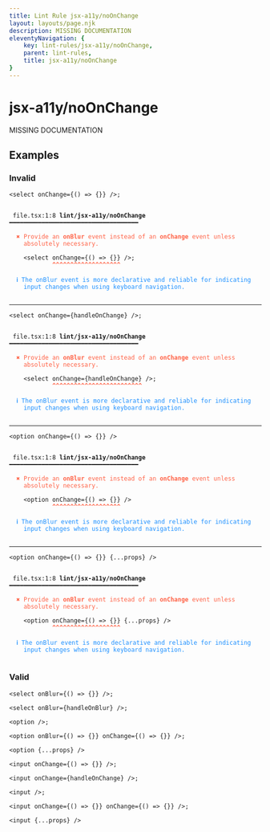 ```yaml
---
title: Lint Rule jsx-a11y/noOnChange
layout: layouts/page.njk
description: MISSING DOCUMENTATION
eleventyNavigation: {
	key: lint-rules/jsx-a11y/noOnChange,
	parent: lint-rules,
	title: jsx-a11y/noOnChange
}
---
```


# jsx-a11y/noOnChange

MISSING DOCUMENTATION

<!-- EVERYTHING BELOW IS AUTOGENERATED. SEE SCRIPTS FOLDER FOR UPDATE SCRIPTS hash(4fccdc47867cf880ece653849ff52c4f8f5a08d8) -->

## Examples
### Invalid
<pre class="language-text"><code class="language-text"><<span class="token variable">select</span> <span class="token attr-name">onChange</span><span class="token operator">=</span><span class="token punctuation">{</span><span class="token punctuation">(</span><span class="token punctuation">)</span> <span class="token operator">=&gt;</span> <span class="token punctuation">{</span><span class="token punctuation">}</span><span class="token punctuation">}</span> <span class="token operator">/</span>><span class="token punctuation">;</span></code></pre>
<pre class="language-text"><code class="language-text">
 <span style="text-decoration-style: dotted;">file.tsx:1:8</span> <strong>lint/jsx-a11y/noOnChange</strong> ━━━━━━━━━━━━━━━━━━━━━━━━━━━━━━━━━━━━

  <strong><span style="color: Tomato;">✖ </span></strong><span style="color: Tomato;">Provide an </span><span style="color: Tomato;"><strong>onBlur</strong></span><span style="color: Tomato;"> event instead of an </span><span style="color: Tomato;"><strong>onChange</strong></span><span style="color: Tomato;"> event unless</span>
    <span style="color: Tomato;">absolutely necessary.</span>

    &lt;<span class="token variable">select</span> <span class="token attr-name">onChange</span><span class="token operator">=</span><span class="token punctuation">{</span><span class="token punctuation">(</span><span class="token punctuation">)</span> <span class="token operator">=&gt;</span> <span class="token punctuation">{</span><span class="token punctuation">}</span><span class="token punctuation">}</span> <span class="token operator">/</span>&gt;<span class="token punctuation">;</span>
            <span style="color: Tomato;"><strong>^</strong></span><span style="color: Tomato;"><strong>^</strong></span><span style="color: Tomato;"><strong>^</strong></span><span style="color: Tomato;"><strong>^</strong></span><span style="color: Tomato;"><strong>^</strong></span><span style="color: Tomato;"><strong>^</strong></span><span style="color: Tomato;"><strong>^</strong></span><span style="color: Tomato;"><strong>^</strong></span><span style="color: Tomato;"><strong>^</strong></span><span style="color: Tomato;"><strong>^</strong></span><span style="color: Tomato;"><strong>^</strong></span><span style="color: Tomato;"><strong>^</strong></span><span style="color: Tomato;"><strong>^</strong></span><span style="color: Tomato;"><strong>^</strong></span><span style="color: Tomato;"><strong>^</strong></span><span style="color: Tomato;"><strong>^</strong></span><span style="color: Tomato;"><strong>^</strong></span><span style="color: Tomato;"><strong>^</strong></span><span style="color: Tomato;"><strong>^</strong></span>

  <strong><span style="color: DodgerBlue;">ℹ </span></strong><span style="color: DodgerBlue;">The onBlur event is more declarative and reliable for indicating</span>
    <span style="color: DodgerBlue;">input changes when using keyboard navigation.</span>

</code></pre>

---------------

<pre class="language-text"><code class="language-text"><<span class="token variable">select</span> <span class="token attr-name">onChange</span><span class="token operator">=</span><span class="token punctuation">{</span><span class="token variable">handleOnChange</span><span class="token punctuation">}</span> <span class="token operator">/</span>><span class="token punctuation">;</span></code></pre>
<pre class="language-text"><code class="language-text">
 <span style="text-decoration-style: dotted;">file.tsx:1:8</span> <strong>lint/jsx-a11y/noOnChange</strong> ━━━━━━━━━━━━━━━━━━━━━━━━━━━━━━━━━━━━

  <strong><span style="color: Tomato;">✖ </span></strong><span style="color: Tomato;">Provide an </span><span style="color: Tomato;"><strong>onBlur</strong></span><span style="color: Tomato;"> event instead of an </span><span style="color: Tomato;"><strong>onChange</strong></span><span style="color: Tomato;"> event unless</span>
    <span style="color: Tomato;">absolutely necessary.</span>

    &lt;<span class="token variable">select</span> <span class="token attr-name">onChange</span><span class="token operator">=</span><span class="token punctuation">{</span><span class="token variable">handleOnChange</span><span class="token punctuation">}</span> <span class="token operator">/</span>&gt;<span class="token punctuation">;</span>
            <span style="color: Tomato;"><strong>^</strong></span><span style="color: Tomato;"><strong>^</strong></span><span style="color: Tomato;"><strong>^</strong></span><span style="color: Tomato;"><strong>^</strong></span><span style="color: Tomato;"><strong>^</strong></span><span style="color: Tomato;"><strong>^</strong></span><span style="color: Tomato;"><strong>^</strong></span><span style="color: Tomato;"><strong>^</strong></span><span style="color: Tomato;"><strong>^</strong></span><span style="color: Tomato;"><strong>^</strong></span><span style="color: Tomato;"><strong>^</strong></span><span style="color: Tomato;"><strong>^</strong></span><span style="color: Tomato;"><strong>^</strong></span><span style="color: Tomato;"><strong>^</strong></span><span style="color: Tomato;"><strong>^</strong></span><span style="color: Tomato;"><strong>^</strong></span><span style="color: Tomato;"><strong>^</strong></span><span style="color: Tomato;"><strong>^</strong></span><span style="color: Tomato;"><strong>^</strong></span><span style="color: Tomato;"><strong>^</strong></span><span style="color: Tomato;"><strong>^</strong></span><span style="color: Tomato;"><strong>^</strong></span><span style="color: Tomato;"><strong>^</strong></span><span style="color: Tomato;"><strong>^</strong></span><span style="color: Tomato;"><strong>^</strong></span>

  <strong><span style="color: DodgerBlue;">ℹ </span></strong><span style="color: DodgerBlue;">The onBlur event is more declarative and reliable for indicating</span>
    <span style="color: DodgerBlue;">input changes when using keyboard navigation.</span>

</code></pre>

---------------

<pre class="language-text"><code class="language-text"><<span class="token variable">option</span> <span class="token attr-name">onChange</span><span class="token operator">=</span><span class="token punctuation">{</span><span class="token punctuation">(</span><span class="token punctuation">)</span> <span class="token operator">=&gt;</span> <span class="token punctuation">{</span><span class="token punctuation">}</span><span class="token punctuation">}</span> <span class="token operator">/</span>></code></pre>
<pre class="language-text"><code class="language-text">
 <span style="text-decoration-style: dotted;">file.tsx:1:8</span> <strong>lint/jsx-a11y/noOnChange</strong> ━━━━━━━━━━━━━━━━━━━━━━━━━━━━━━━━━━━━

  <strong><span style="color: Tomato;">✖ </span></strong><span style="color: Tomato;">Provide an </span><span style="color: Tomato;"><strong>onBlur</strong></span><span style="color: Tomato;"> event instead of an </span><span style="color: Tomato;"><strong>onChange</strong></span><span style="color: Tomato;"> event unless</span>
    <span style="color: Tomato;">absolutely necessary.</span>

    &lt;<span class="token variable">option</span> <span class="token attr-name">onChange</span><span class="token operator">=</span><span class="token punctuation">{</span><span class="token punctuation">(</span><span class="token punctuation">)</span> <span class="token operator">=&gt;</span> <span class="token punctuation">{</span><span class="token punctuation">}</span><span class="token punctuation">}</span> <span class="token operator">/</span>&gt;
            <span style="color: Tomato;"><strong>^</strong></span><span style="color: Tomato;"><strong>^</strong></span><span style="color: Tomato;"><strong>^</strong></span><span style="color: Tomato;"><strong>^</strong></span><span style="color: Tomato;"><strong>^</strong></span><span style="color: Tomato;"><strong>^</strong></span><span style="color: Tomato;"><strong>^</strong></span><span style="color: Tomato;"><strong>^</strong></span><span style="color: Tomato;"><strong>^</strong></span><span style="color: Tomato;"><strong>^</strong></span><span style="color: Tomato;"><strong>^</strong></span><span style="color: Tomato;"><strong>^</strong></span><span style="color: Tomato;"><strong>^</strong></span><span style="color: Tomato;"><strong>^</strong></span><span style="color: Tomato;"><strong>^</strong></span><span style="color: Tomato;"><strong>^</strong></span><span style="color: Tomato;"><strong>^</strong></span><span style="color: Tomato;"><strong>^</strong></span><span style="color: Tomato;"><strong>^</strong></span>

  <strong><span style="color: DodgerBlue;">ℹ </span></strong><span style="color: DodgerBlue;">The onBlur event is more declarative and reliable for indicating</span>
    <span style="color: DodgerBlue;">input changes when using keyboard navigation.</span>

</code></pre>

---------------

<pre class="language-text"><code class="language-text"><<span class="token variable">option</span> <span class="token attr-name">onChange</span><span class="token operator">=</span><span class="token punctuation">{</span><span class="token punctuation">(</span><span class="token punctuation">)</span> <span class="token operator">=&gt;</span> <span class="token punctuation">{</span><span class="token punctuation">}</span><span class="token punctuation">}</span> <span class="token punctuation">{</span><span class="token operator">...</span><span class="token variable">props</span><span class="token punctuation">}</span> <span class="token operator">/</span>></code></pre>
<pre class="language-text"><code class="language-text">
 <span style="text-decoration-style: dotted;">file.tsx:1:8</span> <strong>lint/jsx-a11y/noOnChange</strong> ━━━━━━━━━━━━━━━━━━━━━━━━━━━━━━━━━━━━

  <strong><span style="color: Tomato;">✖ </span></strong><span style="color: Tomato;">Provide an </span><span style="color: Tomato;"><strong>onBlur</strong></span><span style="color: Tomato;"> event instead of an </span><span style="color: Tomato;"><strong>onChange</strong></span><span style="color: Tomato;"> event unless</span>
    <span style="color: Tomato;">absolutely necessary.</span>

    &lt;<span class="token variable">option</span> <span class="token attr-name">onChange</span><span class="token operator">=</span><span class="token punctuation">{</span><span class="token punctuation">(</span><span class="token punctuation">)</span> <span class="token operator">=&gt;</span> <span class="token punctuation">{</span><span class="token punctuation">}</span><span class="token punctuation">}</span> <span class="token punctuation">{</span><span class="token operator">...</span><span class="token variable">props</span><span class="token punctuation">}</span> <span class="token operator">/</span>&gt;
            <span style="color: Tomato;"><strong>^</strong></span><span style="color: Tomato;"><strong>^</strong></span><span style="color: Tomato;"><strong>^</strong></span><span style="color: Tomato;"><strong>^</strong></span><span style="color: Tomato;"><strong>^</strong></span><span style="color: Tomato;"><strong>^</strong></span><span style="color: Tomato;"><strong>^</strong></span><span style="color: Tomato;"><strong>^</strong></span><span style="color: Tomato;"><strong>^</strong></span><span style="color: Tomato;"><strong>^</strong></span><span style="color: Tomato;"><strong>^</strong></span><span style="color: Tomato;"><strong>^</strong></span><span style="color: Tomato;"><strong>^</strong></span><span style="color: Tomato;"><strong>^</strong></span><span style="color: Tomato;"><strong>^</strong></span><span style="color: Tomato;"><strong>^</strong></span><span style="color: Tomato;"><strong>^</strong></span><span style="color: Tomato;"><strong>^</strong></span><span style="color: Tomato;"><strong>^</strong></span>

  <strong><span style="color: DodgerBlue;">ℹ </span></strong><span style="color: DodgerBlue;">The onBlur event is more declarative and reliable for indicating</span>
    <span style="color: DodgerBlue;">input changes when using keyboard navigation.</span>

</code></pre>
### Valid
<pre class="language-text"><code class="language-text"><<span class="token variable">select</span> <span class="token attr-name">onBlur</span><span class="token operator">=</span><span class="token punctuation">{</span><span class="token punctuation">(</span><span class="token punctuation">)</span> <span class="token operator">=&gt;</span> <span class="token punctuation">{</span><span class="token punctuation">}</span><span class="token punctuation">}</span> <span class="token operator">/</span>><span class="token punctuation">;</span></code></pre>
<pre class="language-text"><code class="language-text"><<span class="token variable">select</span> <span class="token attr-name">onBlur</span><span class="token operator">=</span><span class="token punctuation">{</span><span class="token variable">handleOnBlur</span><span class="token punctuation">}</span> <span class="token operator">/</span>><span class="token punctuation">;</span></code></pre>
<pre class="language-text"><code class="language-text"><<span class="token variable">option</span> <span class="token operator">/</span>><span class="token punctuation">;</span></code></pre>
<pre class="language-text"><code class="language-text"><<span class="token variable">option</span> <span class="token attr-name">onBlur</span><span class="token operator">=</span><span class="token punctuation">{</span><span class="token punctuation">(</span><span class="token punctuation">)</span> <span class="token operator">=&gt;</span> <span class="token punctuation">{</span><span class="token punctuation">}</span><span class="token punctuation">}</span> <span class="token attr-name">onChange</span><span class="token operator">=</span><span class="token punctuation">{</span><span class="token punctuation">(</span><span class="token punctuation">)</span> <span class="token operator">=&gt;</span> <span class="token punctuation">{</span><span class="token punctuation">}</span><span class="token punctuation">}</span> <span class="token operator">/</span>><span class="token punctuation">;</span></code></pre>
<pre class="language-text"><code class="language-text"><<span class="token variable">option</span> <span class="token punctuation">{</span><span class="token operator">...</span><span class="token variable">props</span><span class="token punctuation">}</span> <span class="token operator">/</span>></code></pre>
<pre class="language-text"><code class="language-text"><<span class="token variable">input</span> <span class="token attr-name">onChange</span><span class="token operator">=</span><span class="token punctuation">{</span><span class="token punctuation">(</span><span class="token punctuation">)</span> <span class="token operator">=&gt;</span> <span class="token punctuation">{</span><span class="token punctuation">}</span><span class="token punctuation">}</span> <span class="token operator">/</span>><span class="token punctuation">;</span></code></pre>
<pre class="language-text"><code class="language-text"><<span class="token variable">input</span> <span class="token attr-name">onChange</span><span class="token operator">=</span><span class="token punctuation">{</span><span class="token variable">handleOnChange</span><span class="token punctuation">}</span> <span class="token operator">/</span>><span class="token punctuation">;</span></code></pre>
<pre class="language-text"><code class="language-text"><<span class="token variable">input</span> <span class="token operator">/</span>><span class="token punctuation">;</span></code></pre>
<pre class="language-text"><code class="language-text"><<span class="token variable">input</span> <span class="token attr-name">onChange</span><span class="token operator">=</span><span class="token punctuation">{</span><span class="token punctuation">(</span><span class="token punctuation">)</span> <span class="token operator">=&gt;</span> <span class="token punctuation">{</span><span class="token punctuation">}</span><span class="token punctuation">}</span> <span class="token attr-name">onChange</span><span class="token operator">=</span><span class="token punctuation">{</span><span class="token punctuation">(</span><span class="token punctuation">)</span> <span class="token operator">=&gt;</span> <span class="token punctuation">{</span><span class="token punctuation">}</span><span class="token punctuation">}</span> <span class="token operator">/</span>><span class="token punctuation">;</span></code></pre>
<pre class="language-text"><code class="language-text"><<span class="token variable">input</span> <span class="token punctuation">{</span><span class="token operator">...</span><span class="token variable">props</span><span class="token punctuation">}</span> <span class="token operator">/</span>></code></pre>
